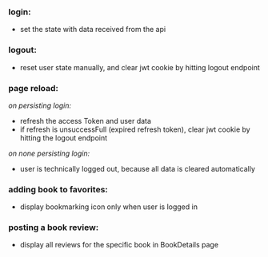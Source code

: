 ### login:
* set the state with data received from the api


### logout:
* reset user state manually, and clear jwt cookie by hitting logout endpoint 


### page reload:

_on persisting login:_
* refresh the access Token and user data
* if refresh is unsuccessFull (expired refresh token), clear jwt cookie by hitting the logout endpoint

_on none persisting login:_
* user is technically logged out, because all data is cleared automatically


### adding book to favorites:
* display bookmarking icon only when user is logged in


### posting a book review:
* display all reviews for the specific book in BookDetails page 
